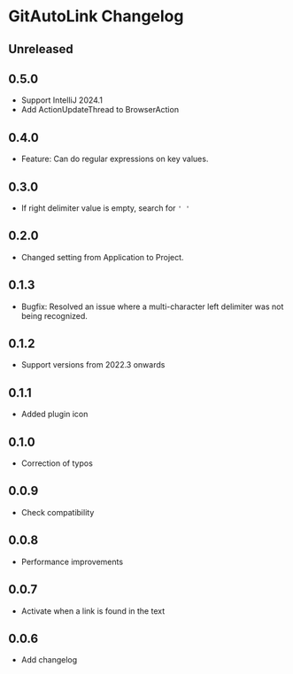 # GitAutoLink Changelog

## Unreleased

## 0.5.0

- Support IntelliJ 2024.1
- Add ActionUpdateThread to BrowserAction

## 0.4.0

- Feature: Can do regular expressions on key values.

## 0.3.0

- If right delimiter value is empty, search for `' '`

## 0.2.0

- Changed setting from Application to Project.

## 0.1.3

- Bugfix: Resolved an issue where a multi-character left delimiter was not being recognized.

## 0.1.2

- Support versions from 2022.3 onwards

## 0.1.1

- Added plugin icon

## 0.1.0

- Correction of typos

## 0.0.9

- Check compatibility

## 0.0.8

- Performance improvements

## 0.0.7

- Activate when a link is found in the text

## 0.0.6

- Add changelog
